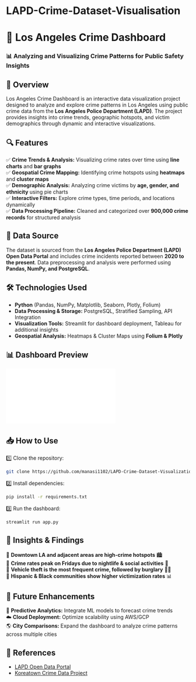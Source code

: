 # LAPD-Crime-Dataset-Visualisation


# 📌 Los Angeles Crime Dashboard  

### 📊 Analyzing and Visualizing Crime Patterns for Public Safety Insights  

## 🚀 Overview  
Los Angeles Crime Dashboard is an interactive data visualization project designed to analyze and explore crime patterns in Los Angeles using public crime data from the **Los Angeles Police Department (LAPD)**. The project provides insights into crime trends, geographic hotspots, and victim demographics through dynamic and interactive visualizations.  

## 🔍 Features  
✅ **Crime Trends & Analysis:** Visualizing crime rates over time using **line charts** and **bar graphs**  
✅ **Geospatial Crime Mapping:** Identifying crime hotspots using **heatmaps** and **cluster maps**  
✅ **Demographic Analysis:** Analyzing crime victims by **age, gender, and ethnicity** using pie charts  
✅ **Interactive Filters:** Explore crime types, time periods, and locations dynamically  
✅ **Data Processing Pipeline:** Cleaned and categorized over **900,000 crime records** for structured analysis  

## 📂 Data Source  
The dataset is sourced from the **Los Angeles Police Department (LAPD) Open Data Portal** and includes crime incidents reported between **2020 to the present**. Data preprocessing and analysis were performed using **Pandas, NumPy, and PostgreSQL**.  

## 🛠️ Technologies Used  
- **Python** (Pandas, NumPy, Matplotlib, Seaborn, Plotly, Folium)  
- **Data Processing & Storage:** PostgreSQL, Stratified Sampling, API Integration  
- **Visualization Tools:** Streamlit for dashboard deployment, Tableau for additional insights  
- **Geospatial Analysis:** Heatmaps & Cluster Maps using **Folium & Plotly**  

## 📊 Dashboard Preview  
![Dashboard Preview](annotated-LAPD_Dashboard.pdf)  

## 📥 How to Use  
1️⃣ Clone the repository:  
```bash
git clone https://github.com/manasi1102/LAPD-Crime-Dataset-Visualization.git
```  
2️⃣ Install dependencies:  
```bash
pip install -r requirements.txt
```  
3️⃣ Run the dashboard:  
```bash
streamlit run app.py
```  

## 📌 Insights & Findings  
🔹 **Downtown LA and adjacent areas are high-crime hotspots** 🏙️  
🔹 **Crime rates peak on Fridays due to nightlife & social activities** 🕺  
🔹 **Vehicle theft is the most frequent crime, followed by burglary** 🚗🔑  
🔹 **Hispanic & Black communities show higher victimization rates** 📊  

## 🔮 Future Enhancements  
🚀 **Predictive Analytics:** Integrate ML models to forecast crime trends  
☁️ **Cloud Deployment:** Optimize scalability using AWS/GCP  
🌎 **City Comparisons:** Expand the dashboard to analyze crime patterns across multiple cities  

## 📜 References  
- [LAPD Open Data Portal](https://data.lacity.org/Public-Safety/Crime-Data-from-2020-to-Present/2nrs-mtv8)  
- [Koreatown Crime Data Project](https://sodavi.org/portfolio-items/crime-data/)  

